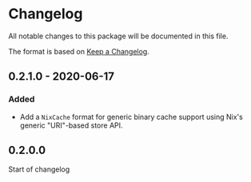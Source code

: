 
# Changelog

All notable changes to this package will be documented in this file.

The format is based on [Keep a Changelog](https://keepachangelog.com/en/1.0.0/).

## 0.2.1.0 - 2020-06-17

### Added

 - Add a `NixCache` format for generic binary cache support using Nix's generic "URI"-based store API.

## 0.2.0.0

Start of changelog
